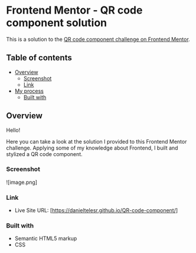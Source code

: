 # Frontend Mentor - QR code component solution

This is a solution to the [QR code component challenge on Frontend Mentor](https://www.frontendmentor.io/challenges/qr-code-component-iux_sIO_H). 

## Table of contents

- [Overview](#overview)
  - [Screenshot](#screenshot)
  - [Link](#link)
- [My process](#my-process)
  - [Built with](#built-with)

## Overview
Hello!

Here you can take a look at the solution I provided to this Frontend Mentor challenge. Applying some of my knowledge about Frontend, I built and stylized a QR code component.

### Screenshot

![image.png]

### Link

- Live Site URL: [https://danieltelesr.github.io/QR-code-component/]

### Built with

- Semantic HTML5 markup
- CSS 